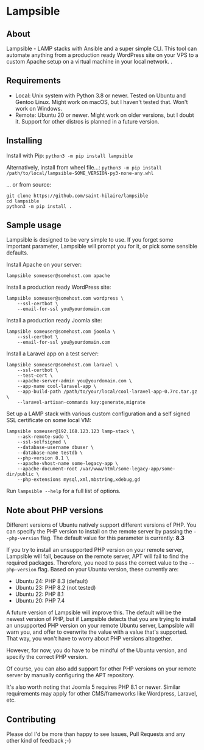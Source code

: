 # Lampsible

## About

Lampsible - LAMP stacks with Ansible and a super simple CLI. This tool can automate anything from
a production ready WordPress site on your VPS to a custom Apache setup on a virtual machine
in your local network.
.

## Requirements

* Local: Unix system with Python 3.8 or newer. Tested on Ubuntu and Gentoo Linux. Might work on macOS, but I haven't tested that. Won't work on Windows.
* Remote: Ubuntu 20 or newer. Might work on older versions, but I doubt it. Support for other distros is planned in a future version.

## Installing

Install with Pip: `python3 -m pip install lampsible`

Alternatively, install from wheel file...: `python3 -m pip install /path/to/local/lampsible-SOME_VERSION-py3-none-any.whl`

... or from source:
```
git clone https://github.com/saint-hilaire/lampsible
cd lampsible
python3 -m pip install .
```


## Sample usage

Lampsible is designed to be very simple to use. If you forget some important
parameter, Lampsible will prompt you for it, or pick some sensible defaults.


Install Apache on your server:

```
lampsible someuser@somehost.com apache
```

Install a production ready WordPress site:

```
lampsible someuser@somehost.com wordpress \
    --ssl-certbot \
    --email-for-ssl you@yourdomain.com
```

Install a production ready Joomla site:

```
lampsible someuser@somehost.com joomla \
    --ssl-certbot \
    --email-for-ssl you@yourdomain.com
```

Install a Laravel app on a test server:

```
lampsible someuser@somehost.com laravel \
    --ssl-certbot \
    --test-cert \
    --apache-server-admin you@yourdomain.com \
    --app-name cool-laravel-app \
    --app-build-path /path/to/your/local/cool-laravel-app-0.7rc.tar.gz \
    --laravel-artisan-commands key:generate,migrate
```

Set up a LAMP stack with various custom configuration and a self signed SSL certificate on some local VM:

```
lampsible someuser@192.168.123.123 lamp-stack \
    --ask-remote-sudo \
    --ssl-selfsigned \
    --database-username dbuser \
    --database-name testdb \
    --php-version 8.1 \
    --apache-vhost-name some-legacy-app \
    --apache-document-root /var/www/html/some-legacy-app/some-dir/public \
    --php-extensions mysql,xml,mbstring,xdebug,gd
```


Run `lampsible --help` for a full list of options.

## Note about PHP versions

Different versions of Ubuntu natively support different versions of PHP.
You can specify the PHP version to install on the remote server by
passing the `--php-version` flag. The default value for this parameter is
currently: **8.3**

If you try to install an unsupported PHP version on your remote server,
Lampsible will fail, because on the remote server, APT will fail to find
the required packages. Therefore, you need to pass the correct value to
the `--php-version` flag. Based on your Ubuntu version, these currently are:

* Ubuntu 24: PHP 8.3 (default)
* Ubuntu 23: PHP 8.2 (not tested)
* Ubuntu 22: PHP 8.1
* Ubuntu 20: PHP 7.4

A future version of Lampsible will improve this. The default will be the
newest version of PHP, but if Lampsible detects that you are trying to
install an unsupported PHP version on your remote Ubuntu server, Lampsible
will warn you, and offer to overwrite the value with a value that's supported.
That way, you won't have to worry about PHP versions altogether.

However, for now, you do have to be mindful of the Ubuntu version, and specify
the correct PHP version.

Of course, you can also add support for other PHP versions on your remote
server by manually configuring the APT repository.

It's also worth noting that Joomla 5 requires PHP 8.1 or newer. Similar
requirements may apply for other CMS/frameworks like Wordpress, Laravel, etc.

## Contributing 

Please do! I'd be more than happy to see Issues, Pull Requests and any other kind of feedback ;-)
